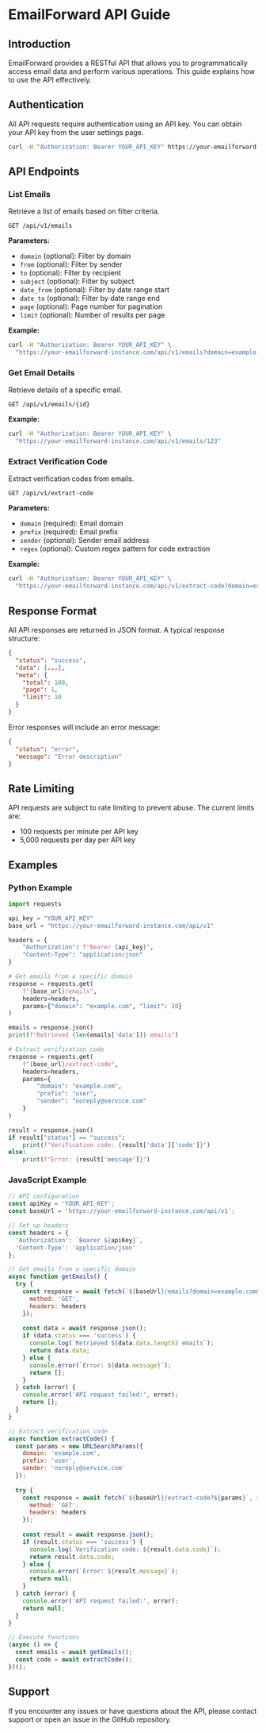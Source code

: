 # EmailForward API Guide

## Introduction

EmailForward provides a RESTful API that allows you to programmatically access email data and perform various operations. This guide explains how to use the API effectively.

## Authentication

All API requests require authentication using an API key. You can obtain your API key from the user settings page.

```bash
curl -H "Authorization: Bearer YOUR_API_KEY" https://your-emailforward-instance.com/api/v1/emails
```

## API Endpoints

### List Emails

Retrieve a list of emails based on filter criteria.

```
GET /api/v1/emails
```

**Parameters:**

- `domain` (optional): Filter by domain
- `from` (optional): Filter by sender
- `to` (optional): Filter by recipient
- `subject` (optional): Filter by subject
- `date_from` (optional): Filter by date range start
- `date_to` (optional): Filter by date range end
- `page` (optional): Page number for pagination
- `limit` (optional): Number of results per page

**Example:**

```bash
curl -H "Authorization: Bearer YOUR_API_KEY" \
  "https://your-emailforward-instance.com/api/v1/emails?domain=example.com&limit=10"
```

### Get Email Details

Retrieve details of a specific email.

```
GET /api/v1/emails/{id}
```

**Example:**

```bash
curl -H "Authorization: Bearer YOUR_API_KEY" \
  "https://your-emailforward-instance.com/api/v1/emails/123"
```

### Extract Verification Code

Extract verification codes from emails.

```
GET /api/v1/extract-code
```

**Parameters:**

- `domain` (required): Email domain
- `prefix` (required): Email prefix
- `sender` (optional): Sender email address
- `regex` (optional): Custom regex pattern for code extraction

**Example:**

```bash
curl -H "Authorization: Bearer YOUR_API_KEY" \
  "https://your-emailforward-instance.com/api/v1/extract-code?domain=example.com&prefix=user&sender=service@company.com"
```

## Response Format

All API responses are returned in JSON format. A typical response structure:

```json
{
  "status": "success",
  "data": [...],
  "meta": {
    "total": 100,
    "page": 1,
    "limit": 10
  }
}
```

Error responses will include an error message:

```json
{
  "status": "error",
  "message": "Error description"
}
```

## Rate Limiting

API requests are subject to rate limiting to prevent abuse. The current limits are:

- 100 requests per minute per API key
- 5,000 requests per day per API key

## Examples

### Python Example

```python
import requests

api_key = "YOUR_API_KEY"
base_url = "https://your-emailforward-instance.com/api/v1"

headers = {
    "Authorization": f"Bearer {api_key}",
    "Content-Type": "application/json"
}

# Get emails from a specific domain
response = requests.get(
    f"{base_url}/emails",
    headers=headers,
    params={"domain": "example.com", "limit": 10}
)

emails = response.json()
print(f"Retrieved {len(emails['data'])} emails")

# Extract verification code
response = requests.get(
    f"{base_url}/extract-code",
    headers=headers,
    params={
        "domain": "example.com",
        "prefix": "user",
        "sender": "noreply@service.com"
    }
)

result = response.json()
if result["status"] == "success":
    print(f"Verification code: {result['data']['code']}")
else:
    print(f"Error: {result['message']}")
```

### JavaScript Example

```javascript
// API configuration
const apiKey = 'YOUR_API_KEY';
const baseUrl = 'https://your-emailforward-instance.com/api/v1';

// Set up headers
const headers = {
  'Authorization': `Bearer ${apiKey}`,
  'Content-Type': 'application/json'
};

// Get emails from a specific domain
async function getEmails() {
  try {
    const response = await fetch(`${baseUrl}/emails?domain=example.com&limit=10`, {
      method: 'GET',
      headers: headers
    });
    
    const data = await response.json();
    if (data.status === 'success') {
      console.log(`Retrieved ${data.data.length} emails`);
      return data.data;
    } else {
      console.error(`Error: ${data.message}`);
      return [];
    }
  } catch (error) {
    console.error('API request failed:', error);
    return [];
  }
}

// Extract verification code
async function extractCode() {
  const params = new URLSearchParams({
    domain: 'example.com',
    prefix: 'user',
    sender: 'noreply@service.com'
  });
  
  try {
    const response = await fetch(`${baseUrl}/extract-code?${params}`, {
      method: 'GET',
      headers: headers
    });
    
    const result = await response.json();
    if (result.status === 'success') {
      console.log(`Verification code: ${result.data.code}`);
      return result.data.code;
    } else {
      console.error(`Error: ${result.message}`);
      return null;
    }
  } catch (error) {
    console.error('API request failed:', error);
    return null;
  }
}

// Execute functions
(async () => {
  const emails = await getEmails();
  const code = await extractCode();
})();
```

## Support

If you encounter any issues or have questions about the API, please contact support or open an issue in the GitHub repository.
